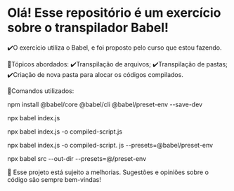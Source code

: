 <h1>Olá! Esse repositório é um exercício sobre o transpilador Babel!</h1>

✔️O exercício utiliza o Babel, e foi proposto pelo curso que estou fazendo.

📝Tópicos abordados:
✔️Transpilação de arquivos;
✔️Transpilação de pastas;
✔️Criação de nova pasta para alocar os códigos compilados.

📝Comandos utilizados:

npm install @babel/core @babel/cli @babel/preset-env --save-dev

npx babel index.js

npx babel index.js -o compiled-script.js

npx babel index.js -o compiled-script. js --presets=@babel/preset-env

npx babel src --out-dir --presets=@/preset-env






🌱 Esse projeto está sujeito a melhorias. Sugestões e opiniões sobre o código são sempre bem-vindas!